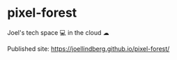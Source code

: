 # pixel-forest

Joel's tech space 💻 in the cloud ☁

Published site: https://joellindberg.github.io/pixel-forest/